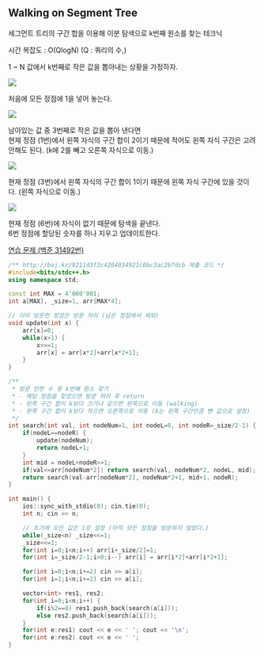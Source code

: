 ## Walking on Segment Tree
세그먼트 트리의 구간 합을 이용해 이분 탐색으로 k번째 원소를 찾는 테크닉

시간 복잡도 : O(QlogN) (Q : 쿼리의 수,)

1 ~ N 값에서 k번째로 작은 값을 뽑아내는 상황을 가정하자.

![](https://github.com/user-attachments/assets/e429f587-0b4d-4188-9337-b69e80b1618e)

처음에 모든 정점에 1을 넣어 놓는다.

![](https://github.com/user-attachments/assets/9f679c39-ccc5-4689-8403-1037f9ef3014)

남아있는 값 중 3번째로 작은 값을 뽑아 낸다면  
현재 정점 (1번)에서 왼쪽 자식의 구간 합이 2이기 때문에 적어도 왼쪽 자식 구간은 고려 안해도 된다. (k에 2를 빼고 오른쪽 자식으로 이동.)

![](https://github.com/user-attachments/assets/792c8bea-ad14-49ee-b549-05e9fde5ef99)

현재 정점 (3번)에서 왼쪽 자식의 구간 합이 1이기 때문에 왼쪽 자식 구간에 있을 것이다. (왼쪽 자식으로 이동.)

![](https://github.com/user-attachments/assets/e3ca51b2-4b08-43c9-99a7-8e941d2fba53)

현재 정점 (6번)에 자식이 없기 때문에 탐색을 끝낸다.  
6번 정점에 할당된 숫자를 하나 지우고 업데이트한다.

[연습 문제 (백준 31492번)](https://www.acmicpc.net/problem/31492)

``` c++
/** http://boj.kr/9211d3f3c4204034921c0bc3ac2b7dcb 제출 코드 */
#include<bits/stdc++.h>
using namespace std;

const int MAX = 4'000'001;
int a[MAX], _size=1, arr[MAX*4];

// 이미 방문한 정점은 방문 처리 (남은 정점에서 제외)
void update(int x) {
    arr[x]=0;
    while(x>1) {
        x>>=1;
        arr[x] = arr[x*2]+arr[x*2+1];
    }
}

/** 
 * 방문 안한 수 중 k번째 원소 찾기
 * - 해당 정점을 찾았으면 방문 처리 후 return
 * - 왼쪽 구간 합이 k보다 크거나 같으면 왼쪽으로 이동 (walking)
 * - 왼쪽 구간 합이 k보다 작으면 오른쪽으로 이동 (k는 왼쪽 구간만큼 뺀 값으로 설정)
 */
int search(int val, int nodeNum=1, int nodeL=0, int nodeR=_size/2-1) {
    if(nodeL==nodeR) {
        update(nodeNum);
        return nodeL+1;
    }
    int mid = nodeL+nodeR>>1;
    if(val<=arr[nodeNum*2]) return search(val, nodeNum*2, nodeL, mid);
    return search(val-arr[nodeNum*2], nodeNum*2+1, mid+1, nodeR);
}

int main() {
    ios::sync_with_stdio(0); cin.tie(0);
    int n; cin >> n;

    // 초기에 모든 값은 1로 설정 (아직 모든 정점을 방문하지 않았다.)
    while(_size<n) _size<<=1;
    _size<<=1;
    for(int i=0;i<n;i++) arr[i+_size/2]=1;
    for(int i=_size/2-1;i>0;i--) arr[i] = arr[i*2]+arr[i*2+1];

    for(int i=0;i<n;i+=2) cin >> a[i];
    for(int i=1;i<n;i+=2) cin >> a[i];

    vector<int> res1, res2;
    for(int i=0;i<n;i++) {
        if(i%2==0) res1.push_back(search(a[i]));
        else res2.push_back(search(a[i]));
    }
    for(int e:res1) cout << e << ' '; cout << '\n';
    for(int e:res2) cout << e << ' ';
}
```
